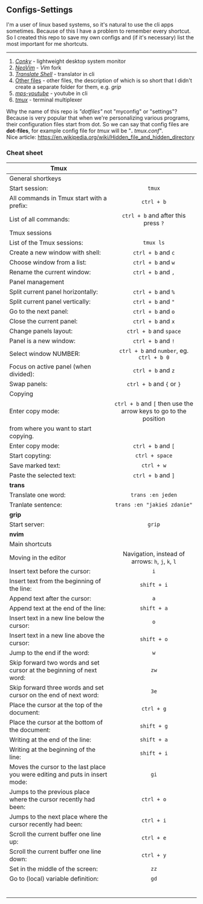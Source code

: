 ## Configs-Settings
I'm a user of linux based systems, so it's natural to use the cli apps sometimes.
Because of this I have a problem to remember every shortcut. So I created this
repo to save my own configs and (if it's necessary) list the most important for 
me shortcuts.
_____________

1. [*Conky*](https://github.com/mozerpol/Configs-Settings/tree/master/conky) - lightweight desktop system monitor
2. [*NeoVim*](https://github.com/mozerpol/Configs-Settings/tree/master/neoVim) - *Vim* fork
3. [*Translate Shell*](https://github.com/mozerpol/Configs-Settings/tree/master/translateShell) - translator in cli
4. [Other files](https://github.com/mozerpol/Configs-Settings/tree/master/otherFiles) - other files, the description of which is so short that I didn't 
create a separate folder for them, e.g. *grip*
5. [*mps-youtube*](https://github.com/mozerpol/Configs-Settings/tree/master/tmux) - youtube in cli
6. [*tmux*](https://github.com/mozerpol/Configs-Settings/tree/master/tmux) - terminal multiplexer

Why the name of this repo is *"dotfiles"* not "myconfig" or "settings"? <br/>
Because is very popular that when we're personalizing various programs, their
configuration files start from dot. So we can say that config files are
**dot**-**files**, for example config file for *tmux* will be "**.** *tmux.conf*". <br/>
Nice article: https://en.wikipedia.org/wiki/Hidden_file_and_hidden_directory

### Cheat sheet
| Tmux |  |
| ------ |:--:|
| General shortkeys |  |
| Start session: | `tmux` |
| All commands in Tmux start with a prefix: | `ctrl + b` |
| List of all commands: | `ctrl + b` and after this press `?` |
| Tmux sessions |  |
| List of the Tmux sessions: | `tmux ls` |
| Create a new window with shell: | `ctrl + b` and `c` |
| Choose window from a list: | `ctrl + b` and `w` |
| Rename the current window: | `ctrl + b` and `,`|
| Panel management ||
| Split current panel horizontally: | `ctrl + b` and `%` |
| Split current panel vertically: | `ctrl + b` and `"` |
| Go to the next panel: | `ctrl + b` and `o` |
| Close the current panel: | `ctrl + b` and `x` |
| Change panels layout: | `ctrl + b` and `space` |
| Panel is a new window: | `ctrl + b` and `!` |
| Select window NUMBER: | `ctrl + b` and `number`, eg. `ctrl + b 0` |
| Focus on active panel (when divided): | `ctrl + b` and `z` |
| Swap panels: | `ctrl + b` and `{` or `}` |
| Copying ||
| Enter copy mode: | `ctrl + b` and `[` then use the arrow keys to go to the position 
from where you want to start copying. |
| Enter copy mode: | `ctrl + b` and `[` |
| Start copyting: | `ctrl + space` |
| Save marked text: | `ctrl + w` |
| Paste the selected text: | `ctrl + b` and `]` |
| **trans** ||
| Translate one word: | `trans :en jeden` |
| Tranlate sentence: | `trans :en "jakieś zdanie"` |
| **grip** ||
| Start server: | `grip` |
| **nvim** | |
| Main shortcuts |  |
| Moving in the editor | Navigation, instead of arrows: `h`, `j`, `k`, `l` |
| Insert text before the cursor: | `i` |
| Insert text from the beginning of the line: | `shift + i` |
| Append text after the cursor: | `a` |
| Append text at the end of the line: | `shift + a` |
| Insert text in a new line below the cursor: | `o` |
| Insert text in a new line above the cursor: | `shift + o` |
| Jump to the end if the word: | `w` |
| Skip forward two words and set cursor at the beginning of next word: | `zw` |
| Skip forward three words and set cursor on the end of next word: | `3e` |
| Place the cursor at the top of the document: | `ctrl + g` |
| Place the cursor at the bottom of the document: | `shift + g` |
| Writing at the end of the line: | `shift + a` |
| Writing at the beginning of the line: | `shift + i` |
| Moves the cursor to the last place you were editing and puts in insert mode: | `gi` |
| Jumps to the previous place where the cursor recently had been: | `ctrl + o` |
| Jumps to the next place where the cursor recently had been: | `ctrl + i` |
| Scroll the current buffer one line up: | `ctrl + e` |
| Scroll the current buffer one line down: | `ctrl + y` |
| Set in the middle of the screen: | `zz` |
| Go to (local) variable definition: | `gd` |
|  |  |
|  |  |
|  |  |
|  |  |
|  |  |
|  |  |
